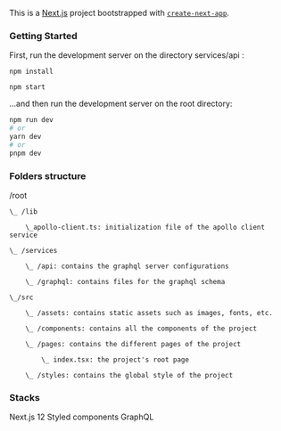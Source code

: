 This is a [Next.js](https://nextjs.org/) project bootstrapped with [`create-next-app`](https://github.com/vercel/next.js/tree/canary/packages/create-next-app).

### Getting Started


First, run the development server on the directory services/api :

```
npm install

npm start

```

...and then run the development server on the root directory:

```bash
npm run dev
# or
yarn dev
# or
pnpm dev
```

### Folders structure

/root

    \_ /lib

        \_apollo-client.ts: initialization file of the apollo client service

    \_ /services

        \_ /api: contains the graphql server configurations

        \_ /graphql: contains files for the graphql schema

    \_/src

        \_ /assets: contains static assets such as images, fonts, etc.

        \_ /components: contains all the components of the project

        \_ /pages: contains the different pages of the project

            \_ index.tsx: the project's root page 

        \_ /styles: contains the global style of the project

### Stacks

Next.js 12
Styled components
GraphQL



